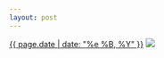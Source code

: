 ```yaml
---
layout: post
---
```


<p>
  <time><a href="/291">{{ page.date | date: "%e %B, %Y" }}</a></time>
  <a href="/291"><img src="{{ site.assets_url }}/291.jpg"/></a>
</p>
